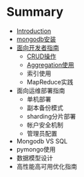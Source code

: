 # Summary

* [Introduction](README.md)
* [mongodb安装](chapter1.md)
* [面向开发者指南](chapter2.md)
   * [CRUD操作](crud_usage.md)
   * [Aggregation使用](aggregation_usage.md)
   * 索引使用
   * MapReduce实践
* 面向运维部署指南
   * 单机部署
   * 副本备份模式
   * sharding分片部署
   * 帐户安全机制
   * 管理员配置
* Mongodb VS SQL
* pymongo使用
* 数据模型设计
* 高性能高可用优化指南

